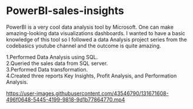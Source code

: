 # PowerBI-sales-insights

PowerBI is a very cool data analysis tool by Microsoft. One can make amazing-looking data visualizations dashboards. I wanted to have a basic knowledge of this tool so I followed a data Analysis project series from the codebasics youtube channel and the outcome is quite amazing.

1.Performed Data Analysis using SQL.<br>
2.Queried the sales data from SQL server.<br>
3.Performed Data transformation.<br>
4.Created three reports Key Insights, Profit Analysis, and Performation Analysis.<br>


https://user-images.githubusercontent.com/43546790/131671608-496f0648-5445-4199-9818-9d1b77864770.mp4

